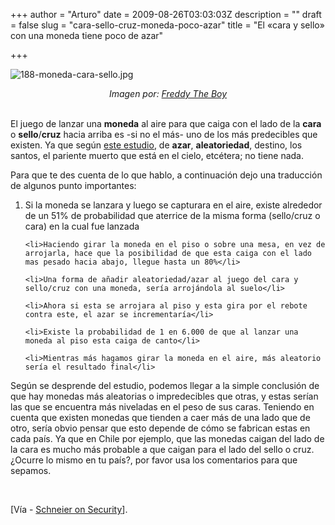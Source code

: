 +++
author = "Arturo"
date = 2009-08-26T03:03:03Z
description = ""
draft = false
slug = "cara-sello-cruz-moneda-poco-azar"
title = "El «cara y sello» con una moneda  tiene poco de azar"

+++

<img src="http://geeksan.com/wp-content/uploads/import/188-moneda-cara-sello.jpg" alt="188-moneda-cara-sello.jpg" /><div style="text-align: center;"><cite>Imagen por: <a href="http://www.flickr.com/photos/freddy-click-boy/3221177018/">Freddy The Boy</a></cite></div><br />

<p>El juego de lanzar una <strong>moneda</strong> al aire para que caiga con el lado de la <strong>cara</strong> o <strong>sello</strong>/<strong>cruz</strong> hacia arriba es -si no el más- uno de los más predecibles que existen. Ya que según <a href="http://www.codingthewheel.com/archives/the-coin-flip-a-fundamentally-unfair-proposition">este estudio</a>, de <b>azar</b>, <b>aleatoriedad</b>, destino, los santos, el pariente muerto que está en el cielo, etcétera; no tiene nada.</p>

<p>Para que te des cuenta de lo que hablo, a continuación dejo una traducción de algunos punto importantes:</p>


<ol>
	<li>Si la moneda se lanzara y luego se capturara en el aire, existe alrededor de un 51% de probabilidad que aterrice de la misma forma (sello/cruz o cara) en la cual fue lanzada</li>
	
	<li>Haciendo girar la moneda en el piso o sobre una mesa, en vez de arrojarla, hace que la posibilidad de que esta caiga con el lado mas pesado hacia abajo, llegue hasta un 80%</li>

	<li>Una forma de añadir aleatoriedad/azar al juego del cara y sello/cruz con una moneda, sería arrojándola al suelo</li>
	
	<li>Ahora si esta se arrojara al piso y esta gira por el rebote contra este, el azar se incrementaría</li>
	
	<li>Existe la probabilidad de 1 en 6.000 de que al lanzar una moneda al piso esta caiga de canto</li>
	
	<li>Mientras más hagamos girar la moneda en el aire, más aleatorio sería el resultado final</li>
</ol>

<p>Según se desprende del estudio, podemos llegar a la simple conclusión de que hay monedas más aleatorias o impredecibles que otras, y estas serían las que se encuentra más niveladas en el peso de sus caras. Teniendo en cuenta que existen monedas que tienden a caer más de una lado que de otro, sería obvio pensar que esto depende de cómo se fabrican estas en cada país. Ya que en Chile por ejemplo, que las monedas caigan del lado de la cara es mucho más probable a que caigan para el lado del sello o cruz. ¿Ocurre lo mismo en tu país?, por favor usa los comentarios para que sepamos.</p><br />

[Vía - <a href="http://www.schneier.com/blog/archives/2009/08/non-randomness.html">Schneier on Security</a>].